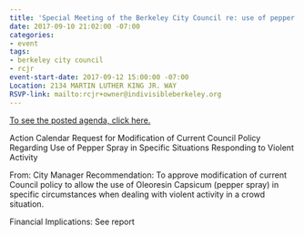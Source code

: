 ```yaml
---
title: 'Special Meeting of the Berkeley City Council re: use of pepper spray'
date: 2017-09-10 21:02:00 -07:00
categories:
- event
tags:
- berkeley city council
- rcjr
event-start-date: 2017-09-12 15:00:00 -07:00
Location: 2134 MARTIN LUTHER KING JR. WAY
RSVP-link: mailto:rcjr+owner@indivisibleberkeley.org
---
```


[To see the posted agenda, click here.](https://www.cityofberkeley.info/uploadedFiles/Clerk/City_Council/2017/09_Sep/Documents/2017-09-12%20Special%20Agenda%20Packet.pdf)


Action Calendar 
Request for Modification of Current Council Policy Regarding Use of Pepper Spray in Specific Situations Responding to Violent Activity 

From: City Manager Recommendation: To approve modification of current Council policy to allow the use of Oleoresin Capsicum (pepper spray) in specific circumstances when dealing with violent activity in a crowd situation. 

Financial Implications: See report 
